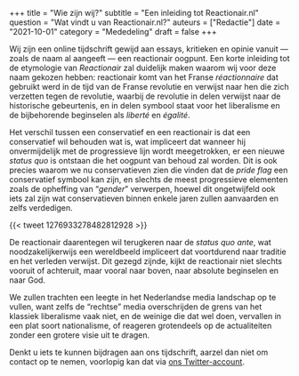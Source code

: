 +++
title    = "Wie zijn wij?"
subtitle = "Een inleiding tot Reactionair.nl"
question = "Wat vindt u van Reactionair.nl?"
auteurs  = ["Redactie"]
date     = "2021-10-01"
category = "Mededeling"
draft    = false
+++


Wij zijn een online tijdschrift gewijd aan essays, kritieken en opinie vanuit — zoals de naam al aangeeft — een reactionair oogpunt. Een korte inleiding tot de etymologie van _Reactionair_ zal duidelijk maken waarom wij voor deze naam gekozen hebben: reactionair komt van het Franse _réactionnaire_ dat gebruikt werd in de tijd van de Franse revolutie en verwijst naar hen die zich verzetten tegen de revolutie, waarbij de revolutie in delen verwijst naar de historische gebeurtenis, en in delen symbool staat voor het liberalisme en de bijbehorende beginselen als _liberté_ en _égalité_.

Het verschil tussen een conservatief en een reactionair is dat een conservatief wil behouden wat is, wat impliceert dat wanneer hij onvermijdelijk met de progressieve lijn wordt meegetrokken, er een nieuwe _status quo_ is ontstaan die het oogpunt van behoud zal worden. Dit is ook precies waarom we nu conservatieven zien die vinden dat de _pride flag_ een conservatief symbool kan zijn, en slechts de meest progressieve elementen zoals de opheffing van “_gender_” verwerpen, hoewel dit ongetwijfeld ook iets zal zijn wat conservatieven binnen enkele jaren zullen aanvaarden en zelfs verdedigen.

{{< tweet 1276933278482812928 >}}

De reactionair daarentegen wil terugkeren naar de _status quo ante_, wat noodzakelijkerwijs een wereldbeeld impliceert dat voortdurend naar traditie en het verleden verwijst. Dit gezegd zijnde, kijkt de reactionair niet slechts vooruit of achteruit, maar vooral naar boven, naar absolute beginselen en naar God.

We zullen trachten een leegte in het Nederlandse media landschap op te vullen, want zelfs de “rechtse” media overschrijden de grens van het klassiek liberalisme vaak niet, en de weinige die dat wel doen, vervallen in een plat soort nationalisme, of reageren grotendeels op de actualiteiten zonder een grotere visie uit te dragen.

Denkt u iets te kunnen bijdragen aan ons tijdschrift, aarzel dan niet om contact op te nemen, voorlopig kan dat via [ons Twitter-account](https://twitter.com/reactionairNL).
